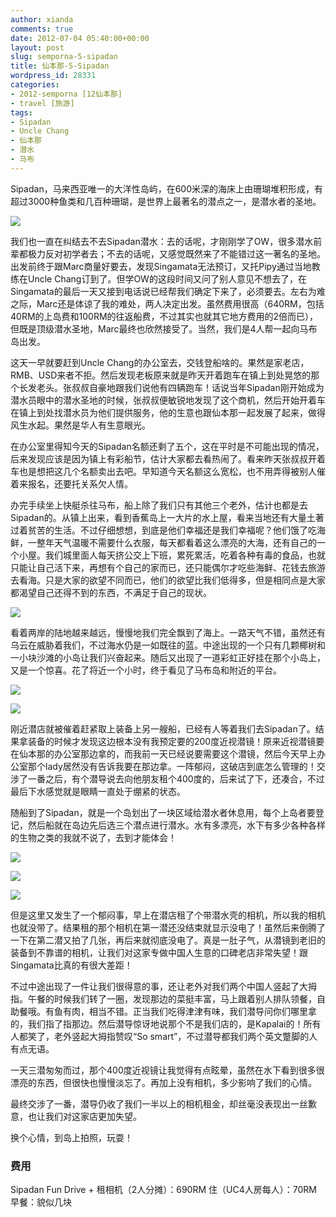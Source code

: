 ```yaml
---
author: xianda
comments: true
date: 2012-07-04 05:40:00+00:00
layout: post
slug: semporna-5-sipadan
title: 仙本那-5-Sipadan
wordpress_id: 28331
categories:
- 2012-semporna [12仙本那]
- travel [旅游]
tags:
- Sipadan
- Uncle Chang
- 仙本那
- 潜水
- 马布
---
```


Sipadan，马来西亚唯一的大洋性岛屿，在600米深的海床上由珊瑚堆积形成，有超过3000种鱼类和几百种珊瑚，是世界上最著名的潜点之一，是潜水者的圣地。

![](http://pic.yupoo.com/wxda/BVF3P384/medish.jpg)

我们也一直在纠结去不去Sipadan潜水：去的话呢，才刚刚学了OW，很多潜水前辈都极力反对初学者去；不去的话呢，又感觉既然来了不能错过这一著名的圣地。出发前终于跟Marc商量好要去，发现Singamata无法预订，又托Pipy通过当地教练在Uncle Chang订到了。但学OW的这段时间又问了别人意见不想去了，在Singamata的最后一天又接到电话说已经帮我们确定下来了，必须要去。左右为难之际，Marc还是体谅了我的难处，两人决定出发。虽然费用很高（640RM，包括40RM的上岛费和100RM的往返船费，不过其实也就其它地方费用的2倍而已），但既是顶级潜水圣地，Marc最终也欣然接受了。当然，我们是4人帮一起向马布岛出发。

<!-- more -->

这天一早就要赶到Uncle Chang的办公室去，交钱登船啥的。果然是家老店，RMB、USD来者不拒。然后发现老板原来就是昨天开着跑车在镇上到处晃悠的那个长发老头。张叔叔自豪地跟我们说他有四辆跑车！话说当年Sipadan刚开始成为潜水员眼中的潜水圣地的时候，张叔叔便敏锐地发现了这个商机，然后开始开着车在镇上到处找潜水员为他们提供服务，他的生意也跟仙本那一起发展了起来，做得风生水起。果然是华人有生意眼光。

在办公室里得知今天的Sipadan名额还剩了五个，这在平时是不可能出现的情况，后来发现应该是因为镇上有彩船节，估计大家都去看热闹了。看来昨天张叔叔开着车也是想把这几个名额卖出去吧。早知道今天名额这么宽松，也不用弄得被别人催着来报名，还要托关系欠人情。

办完手续坐上快艇杀往马布，船上除了我们只有其他三个老外，估计也都是去Sipadan的。从镇上出来，看到香蕉岛上一大片的水上屋，看来当地还有大量土著过着贫苦的生活。不过仔细想想，到底是他们幸福还是我们幸福呢？他们饿了吃海鲜，一整年天气温暖不需要什么衣服，每天都看着这么漂亮的大海，还有自己的一个小屋。我们城里面人每天挤公交上下班，累死累活，吃着各种有毒的食品，也就只能让自己活下来，再想有个自己的家而已，还只能偶尔才吃些海鲜、花钱去旅游去看海。只是大家的欲望不同而已，他们的欲望比我们低得多，但是相同点是大家都渴望自己还得不到的东西，不满足于自己的现状。

![](http://pic.yupoo.com/wxda/BVF26zr2/medish.jpg)

看着两岸的陆地越来越远，慢慢地我们完全飘到了海上。一路天气不错，虽然还有乌云在威胁着我们，不过海水仍是一如既往的蓝。中途出现的一个只有几颗椰树和一小块沙滩的小岛让我们兴奋起来。随后又出现了一道彩虹正好挂在那个小岛上，又是一个惊喜。花了将近一个小时，终于看见了马布岛和附近的平台。

![](http://pic.yupoo.com/wxda/BVF2vZBJ/medish.jpg)

![](http://pic.yupoo.com/wxda/BVF66Gq8/medish.jpg)

刚近潜店就被催着赶紧取上装备上另一艘船，已经有人等着我们去Sipadan了。结果拿装备的时候才发现这边根本没有我预定要的200度近视潜镜！原来近视潜镜要在仙本那的办公室那边拿的，而我前一天已经说要需要这个潜镜，然后今天早上办公室那个lady居然没有告诉我要在那边拿。一阵郁闷，这破店到底怎么管理的！交涉了一番之后，有个潜导说去向他朋友租个400度的，后来试了下，还凑合，不过最后下水感觉就是眼睛一直处于绷紧的状态。

随船到了Sipadan，就是一个岛划出了一块区域给潜水者休息用，每个上岛者要登记，然后船就在岛边先后选三个潜点进行潜水。水有多漂亮，水下有多少各种各样的生物之类的我就不说了，去到才能体会！

![](http://pic.yupoo.com/wxda/BWwxUaHj/medish.jpg)

![](http://pic.yupoo.com/wxda/BWwyw1Ri/medish.jpg)

![](http://pic.yupoo.com/wxda/BWwz6SKI/medish.jpg)

但是这里又发生了一个郁闷事，早上在潜店租了个带潜水壳的相机，所以我的相机也就没带了。结果租的那个相机在第一潜还没结束就显示没电了！虽然后来倒腾了一下在第二潜又拍了几张，再后来就彻底没电了。真是一肚子气，从潜镜到老旧的装备到不靠谱的相机，让我们对这家专做中国人生意的口碑老店非常失望！跟Singamata比真的有很大差距！

不过中途出现了一件让我们很得意的事，还让老外对我们两个中国人竖起了大拇指。午餐的时候我们转了一圈，发现那边的菜挺丰富，马上跟着别人排队领餐，自助餐哦。有鱼有肉，相当不错。正当我们吃得津津有味，我们潜导问你们哪里拿的，我们指了指那边。然后潜导惊讶地说那个不是我们店的，是Kapalai的！所有人都笑了，老外竖起大拇指赞叹“So smart”，不过潜导都我们两个英文蹩脚的人有点无语。

一天三潜匆匆而过，那个400度近视镜让我觉得有点眩晕，虽然在水下看到很多很漂亮的东西，但很快也慢慢淡忘了。再加上没有相机，多少影响了我们的心情。

最终交涉了一番，潜导仍收了我们一半以上的相机租金，却丝毫没表现出一丝歉意，也让我们对这家店更加失望。

换个心情，到岛上拍照，玩耍！

### 费用

Sipadan Fun Drive + 租相机（2人分摊）：690RM
住（UC4人房每人）：70RM
早餐：貌似几块
